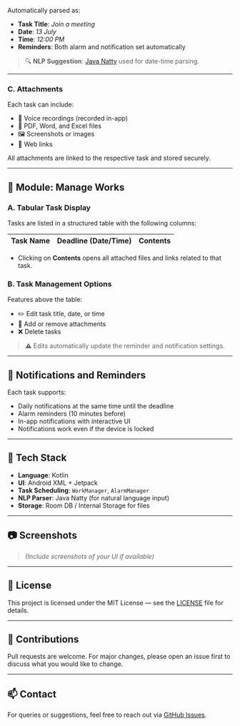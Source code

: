 
Automatically parsed as:

- **Task Title**: *Join a meeting*  
- **Date**: *13 July*  
- **Time**: *12:00 PM*  
- **Reminders**: Both alarm and notification set automatically

> 🔍 **NLP Suggestion**: [Java Natty](https://natty.joestelmach.com/) used for date-time parsing.

---

### C. Attachments
Each task can include:

- 🎤 Voice recordings (recorded in-app)
- 📄 PDF, Word, and Excel files
- 🖼 Screenshots or images
- 🔗 Web links

All attachments are linked to the respective task and stored securely.

---

## 📁 Module: Manage Works

### A. Tabular Task Display
Tasks are listed in a structured table with the following columns:

| Task Name | Deadline (Date/Time) | Contents |
|-----------|----------------------|----------|

- Clicking on **Contents** opens all attached files and links related to that task.

### B. Task Management Options
Features above the table:

- ✏️ Edit task title, date, or time
- 📎 Add or remove attachments
- ❌ Delete tasks

> ⚠️ Edits automatically update the reminder and notification settings.

---

## 🔔 Notifications and Reminders

Each task supports:

- Daily notifications at the same time until the deadline
- Alarm reminders (10 minutes before)
- In-app notifications with interactive UI
- Notifications work even if the device is locked

---

## 🧠 Tech Stack

- **Language**: Kotlin
- **UI**: Android XML + Jetpack
- **Task Scheduling**: `WorkManager`, `AlarmManager`
- **NLP Parser**: Java Natty (for natural language input)
- **Storage**: Room DB / Internal Storage for files

---

## 📷 Screenshots
> *(Include screenshots of your UI if available)*

---

## 📄 License

This project is licensed under the MIT License — see the [LICENSE](LICENSE) file for details.

---

## 🙌 Contributions

Pull requests are welcome. For major changes, please open an issue first to discuss what you would like to change.

---

## 📫 Contact

For queries or suggestions, feel free to reach out via [GitHub Issues](https://github.com/yourusername/your-repo-name/issues).

